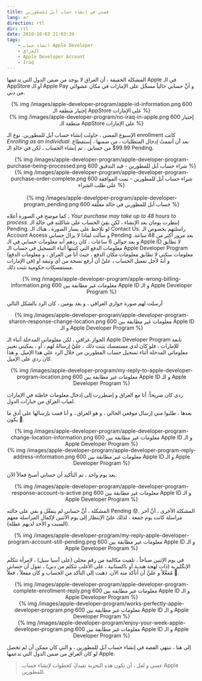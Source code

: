 ```yaml
---
title: قصتي في إنشاء حساب آبل للمطورين
lang: ar
direction: rtl
dir: rtl
date: 2018-10-03 21:03:39
tags: 
	- انشاء حساب Apple Developer
	- العراق
	- Apple Developer Account
	- Iraq
---
```



المشكلة الحقيقة ، أن العراق لا يوجد من ضمن الدول التي تدعمها Apple في الـ AppStore أو الـ Apple Pay و أنَّ حسابي حالياً مسجَّل على الإمارات في مكان عشوائي من دبي.

<center>
{% img /images/apple-developer-program/apple-id-information.png 600 إختيار منطقة الـ AppStore على الإمارات %}

</center>

<center>
{% img /images/apple-developer-program/no-iraq-in-apple.png 600 إختيار منطقة الـ AppStore على الإمارات %}
<br>
</center>



الإسبوع المضى ، حاولت إنشاء حساب آبل للمطورين. نوع الـ enrollment كانت _Enrolling as an Individual_. بعد أن أتممتُ إدخال المتطلبات ، من ضمنها ، إستقطاع 99.99$ من حسابي ، تم إنشاء الحساب ، لكن في حالةِ الـ Pending.


<center>
{% img /images/apple-developer-program/apple-developer-program-purchase-being-processed.png 600 شراء حساب أبل للمطورين - قيد التدقيق %}
</center>

<center>
{% img /images/apple-developer-program/apple-developer-program-purchase-order-complete.png 600 شراء حساب أبل للمطورين - تمت الموافقة على طلب الشراء %}
</center>
<br>

<center>
{% img /images/apple-developer-program/apple-developer-program_pending.png 600 حساب أبل للمطورين في حالة معلَّقة %}
<br>
</center>

كما موضح في الصورة أعلاه ، _Your purchase may take up to 48 hours to process._ إنتظرت يومان بعد الإنشاء ، لكن بقِيَ الحساب على شاكلتهِ في حالةِ الـ Pending.
لو تلاحظ على يسار الصورة ، هناك الـ Contact Us.
راسلتهم بخصوص الـ Account Access و سألت لماذا لا يزال حسابي Pending بعد مرور أكثر من 48 ساعة.
و بعد حوالي 6 ساعات ، كان ردهم أنه معلومات حسابي في الـ Apple ID لا تطابق معلومات الدفع التي كتبتها أثناء التسجيل في حساب الـ Apple Developer Program (معلومات سكني لا تطابق معلومات مكان الدفع ، حيث أنا من العراق ، و معلومات الدفع في الإمارات) و أنهُ لأجل تفعيل الحساب ، عليَّ أن أرفع نسخة من أي وثيقة أو مستمسكات حكومية تثبت ذلك.

<center>
{% img /images/apple-developer-program/apple-wrong-billing-information.png 600 معلومات غير مطابقة بين Apple ID و الـ Apple Developer Program  %}
<br>
</center>


أرسلت لهم صورة جوازي العراقي ، و بعد يومين ، كان الرد بالشكل التالي

<center>
{% img /images/apple-developer-program/apple-developer-program-sharon-response-change-location.png 600 معلومات غير مطابقة بين Apple ID و الـ Apple Developer Program  %}
<br>
</center>

الجواز عراقي ، لكن معلوماتي المدخلة أثناء الـ Apple Developer Program تابعة للإمارات ، فلو كان لدي مستمسك يثبت ذلك ، عليَّ إرسالهُ لهم ، أو ، يمكنني تغيير معلوماتي المدخلة أثناء تسجيل حساب المطورين من خلال الرد على هذا الإميل.
و هذا كان ردي على الإميل.


<center>
{% img /images/apple-developer-program/my-reply-to-apple-developer-program-location.png 600 معلومات غير مطابقة بين Apple ID و الـ Apple Developer Program  %}
<br>
</center>

ردي كان صريحاً: أنا مع العراق و إضطررت إلى إدخال معلومات خاطئة في الإمارات لغياب العراق من خيارات الدول.

بعدها ، طلبوا مني إرسال موقعي الحالي ، و هو العراق ، و أنا قمت بإرسالها على أدق ما يكون 🙂.


<center>
{% img /images/apple-developer-program/apple-developer-program-change-location-information.png 600 معلومات غير مطابقة بين Apple ID و الـ Apple Developer Program  %}
</center>
<center>
{% img /images/apple-developer-program/apple-developer-program-reply-address-information.png 600 معلومات غير مطابقة بين Apple ID و الـ Apple Developer Program  %}
</center>


بعد يوم واحد ، تم التأكيد أن حسابي أصبحَ فعالاً الآن.

<center>
{% img /images/apple-developer-program/apple-developer-program-response-account-is-active.png 600 معلومات غير مطابقة بين Apple ID و الـ Apple Developer Program  %}
<br>
</center>

المشكلة ، أنَّ حسابي لم يتفعَّل و بقي على حالته Pending 😟. المشكلة الأخرى ، أنَّ آخر مراسلة كانت يوم جمعة ، لذلك عليّ الإنتظار إلى يوم الأثنين لإكمال المراسلة معهم (السبت و الأحد لديهم عطلة).

<center>
{% img /images/apple-developer-program/my-reply-apple-developer-program-account-still-pending.png 600 معلومات غير مطابقة بين Apple ID و الـ Apple Developer Program  %}
<br>
</center>


في يوم الإثنين صباحاً ، تلقيت مكالمة من رقم محلي (على آسيا سيل) ، لإمرأة تتكلم الإنگليزية (ذات لهجة هندية أو باكستانية ، على الأغلب تتكلم من دبي) ، تقول أن حسابي مُفعَّلاً و عليَّ أن أتأكد منه الآن.
ذهبت إلى التأكد من الحساب و كان مفعلاً ، فعلاً 🤩.

<center>
{% img /images/apple-developer-program/apple-developer-program-complete-enrollment-reply.png 600 معلومات غير مطابقة بين Apple ID و الـ Apple Developer Program  %}
</center>
<center>
{% img /images/apple-developer-program/works-perfectly-apple-developer-program.png 600 معلومات غير مطابقة بين Apple ID و الـ Apple Developer Program  %}
</center>
<center>
{% img /images/apple-developer-program/enjoy-your-week-apple-developer-program.png 600 معلومات غير مطابقة بين Apple ID و الـ Apple Developer Program  %}
<br>
</center>

إلى هنا ، تنتهي القصة في إنشاء حساب آبل للمطورين ، و التي كان ممكن أن لم تحصل لو كان العراق من ضمن الدول التي تدعمها Apple.


> عسى و لعل ، أن تكون هذهِ التجربة تفيدكَِ كخطوات لإنشاء حساب Apple للمطورين.
